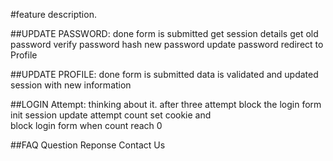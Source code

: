 #feature description.

##UPDATE PASSWORD: done
form is submitted
get session details
get old password verify password 
hash new password 
update password
redirect to Profile 

##UPDATE PROFILE: done
form is submitted 
data is validated 
and updated session 
with new information

##LOGIN Attempt: thinking about it.
after three attempt 
block the login form 
init session 
update attempt count
set cookie and  
block login form when count reach 0 

##FAQ
Question Reponse 
Contact Us